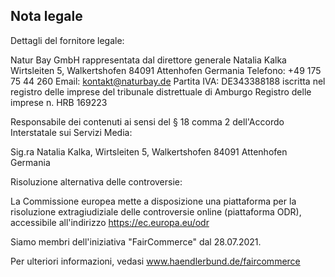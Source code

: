 ## Nota legale

Dettagli del fornitore legale:

Natur Bay GmbH
rappresentata dal direttore generale Natalia Kalka 
Wirtsleiten 5, Walkertshofen
84091 Attenhofen
Germania
Telefono: +49 175 75 44 260 
Email: kontakt@naturbay.de
Partita IVA: DE343388188 
iscritta nel registro delle imprese del tribunale distrettuale di Amburgo Registro delle imprese n. HRB 169223

Responsabile dei contenuti ai sensi del § 18 comma 2 dell'Accordo Interstatale sui Servizi Media:

Sig.ra Natalia Kalka, Wirtsleiten 5, Walkertshofen 84091 Attenhofen Germania

Risoluzione alternativa delle controversie:

La Commissione europea mette a disposizione una piattaforma per la risoluzione extragiudiziale delle controversie online (piattaforma ODR), accessibile all'indirizzo https://ec.europa.eu/odr

Siamo membri dell'iniziativa "FairCommerce" dal 28.07.2021.

Per ulteriori informazioni, vedasi www.haendlerbund.de/faircommerce
